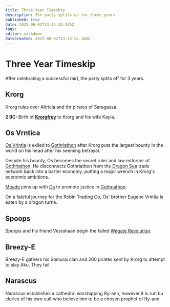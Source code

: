 ```yaml
---
title: Three Year Timeskip
description: The party splits up for three years
published: true
date: 2025-06-02T13:42:24.935Z
tags: 
editor: markdown
dateCreated: 2025-06-02T13:25:52.186Z
---
```


# Three Year Timeskip
After celebrating a successful raid, the party splits off for 3 years.


## Krorg
Krorg rules over Altricia and thr pirates of Saragassa.

 **2 BC:** Birth of **[Krorgfrey](/characters/krorgfrey)** to Krorg and his wife Kayla.


## Os Vrntica
[Os Vrintia](/characters/os) is exiled to [Gothriathon](/locations/Mardun/Gothriathon) after Krorg puts the largest bounty in the world on his head after his seeming betrayal.

Despite his bounty, Os becomes the secret ruler and law enforcer of [Gothriathon](/locations/Mardun/Gothriathon). He disconnects Gothriathon from the [Dragon Sea](/locations/Mardun/dragon_sea) trade network back into a barter economy, putting a major wrench in Krorg's economic ambitions.

[Meade](/characters/meade) joins up with [Os](/characters/os) to promote justice in [Gothriathon](/locations/Mardun/Gothriathon).

On a fateful journey for the Robin Trading Co, Os' brother Eugene Vrintia is eaten by a dragon turtle.

## Spoops
Spoops and his friend Vesrahaan begin the failed
[Wegate Revolution](/Events/wegate-revolution).


## Breezy-E
Breezy-E gathers his Samurai clan and 200 pirates sent by Krorg to attempt to slay Aku. They fail.


## Narascus
Narascus establishes a cathedral worshipping Ry-ann, however it is run bu clerics of his own cult who believe him to be a chosen prophet of Ry-ann.
